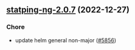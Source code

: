 

## [statping-ng-2.0.7](https://github.com/truecharts/charts/compare/statping-ng-2.0.6...statping-ng-2.0.7) (2022-12-27)

### Chore

- update helm general non-major ([#5856](https://github.com/truecharts/charts/issues/5856))
  
  